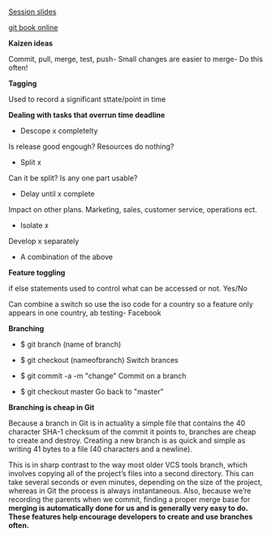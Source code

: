 [Session slides](https://learningcentral.cf.ac.uk/webapps/blackboard/execute/content/file?cmd=view&content_id=_4539349_1&course_id=_381772_1)

[git book online](https://git-scm.com/book/en/v2)

**Kaizen ideas**

Commit, pull, merge, test, push- Small changes are easier to merge- Do this often!

**Tagging**

Used to record a significant sttate/point in time

**Dealing with tasks that overrun time deadline**

- Descope x completelty

Is release good engough? Resources do nothing?

- Split x

Can it be split? Is any one part usable?

- Delay until x complete

Impact on other plans. Marketing, sales, customer service, operations ect.

- Isolate x

Develop x separately

- A combination of the above

**Feature toggling**

if else statements used to control what can be accessed or not. Yes/No

Can combine a switch so use the iso code for a country so a feature only appears in one country, ab testing- Facebook

**Branching**

- $ git branch (name of branch)

- $ git checkout (nameofbranch)     Switch brances

- $ git commit -a -m "change"       Commit on a branch

- $ git checkout master      Go back to "master"

**Branching is cheap in Git**

Because a branch in Git is in actuality a simple file that contains the 40
character SHA-1 checksum of the commit it points to, branches are
cheap to create and destroy. Creating a new branch is as quick and
simple as writing 41 bytes to a file (40 characters and a newline).


This is in sharp contrast to the way most older VCS tools branch, which
involves copying all of the project’s files into a second directory. This can
take several seconds or even minutes, depending on the size of the
project, whereas in Git the process is always instantaneous. Also,
because we’re recording the parents when we commit, finding a proper
merge base for **merging is automatically done for us and is generally
very easy to do. These features help encourage developers to
create and use branches often.**

